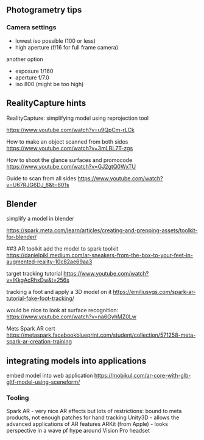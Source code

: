 ## Photogrametry tips

### Camera settings
 - lowest iso possible (100 or less)
 - high aperture (f/16 for full frame camera)

another option
  - exposure 1/160
  - aperture f/7.0
  - iso 800 (might be too high) 

## RealityCapture hints

RealityCapture: simplifying model using reprojection tool

https://www.youtube.com/watch?v=u9QpCm-rLCk

How to make an object scanned from both sides
https://www.youtube.com/watch?v=3mLBL7T-zgs


How to shoot the glance surfaces and promocode
https://www.youtube.com/watch?v=GJ2gtQ0WxTU

Guide to scan from all sides
https://www.youtube.com/watch?v=U67RJG6DJ_8&t=601s

## Blender
simplify a model in blender

https://spark.meta.com/learn/articles/creating-and-prepping-assets/toolkit-for-blender/


##3 AR toolkit
add the model to spark toolkit
https://danielpikl.medium.com/ar-sneakers-from-the-box-to-your-feet-in-augmented-reality-10c82ae69aa3

target tracking tutorial
https://www.youtube.com/watch?v=IKkgAcRhxDw&t=256s

tracking a foot and apply a 3D model on it
https://emiliusvgs.com/spark-ar-tutorial-fake-foot-tracking/

would be nice to look at surface recognition:
https://www.youtube.com/watch?v=na6GyhMZ0Lw

Mets Spark AR cert
https://metaspark.facebookblueprint.com/student/collection/571258-meta-spark-ar-creation-training

## integrating models into applications

embed model into web application
https://mobikul.com/ar-core-with-glb-gltf-model-using-sceneform/

### Tooling

Spark AR - very nice AR effects but lots of restrictions: bound to meta products, not enough patches for hand tracking
Unity3D - allows the advanced applications of AR features
ARKit (from Apple) - looks perspective in a wave pf hype around Vision Pro headset

